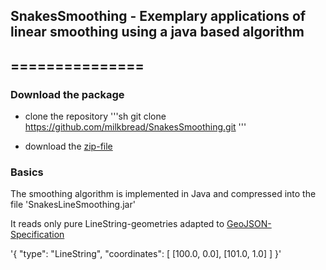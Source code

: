 ## SnakesSmoothing - Exemplary applications of linear smoothing using a java based algorithm
## ===============

### Download the package

* clone the repository
'''sh
git clone https://github.com/milkbread/SnakesSmoothing.git
'''

* download the [zip-file](https://github.com/milkbread/SnakesSmoothing/archive/master.zip)

### Basics

The smoothing algorithm is implemented in Java and compressed into the file 'SnakesLineSmoothing.jar'

It reads only pure LineString-geometries adapted to [GeoJSON-Specification](http://geojson.org/geojson-spec.html)

'{ "type": "LineString",
  "coordinates": [ [100.0, 0.0], [101.0, 1.0] ]
  }'

